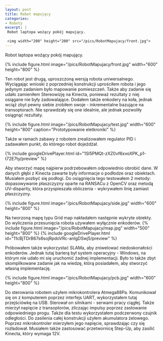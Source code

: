 ```yaml
---
layout: post
title: Robot mapujący
categories:
- Roboty
excerpt: |
 Robot laptopa wożący pokój mapujący.
  
 <img width="200" height="200" src="/pics/RobotMapujacy/front.jpg"> 
---
```


Robot laptopa wożący pokój mapujący.

{% include figure.html image="/pics/RobotMapujacy/front.jpg" width="600" height="800" %}

Ten robot jest drugą, uproszczoną wersją robota uniwersalnego. Wyciągając wnioski z poprzedniej konstrukcji uprościłem robota i jego jedynym zadaniem było mapowanie pomieszczeń. Także aby zadanie się udało zamieniłem Stereowizję na Kinecta, ponieważ rezultaty z niej osiągane nie były zadowalające. Dodałem także enkodery na koła, jednak wciąż zbyt pewny siebie zrobiłem swoje - inkrementalne bazujące na transoptorach. Nie sprawdzały się one idealnie, ale jednak pozwoliły osiągnąć rezultaty.

{% include figure.html image="/pics/RobotMapujacy/test.jpg"  width="600" height="800" caption="Prototypowanie eletkroniki" %}

Także w ramach zabawy z robotem zrealizowałem regulator PID i zadawałem punkt, do którego robot dojeżdżał.

{% include googleDrivePlayer.html id="1SI5PMQt-zXZ0vf6xvoXPK_p1-t72E7ty/preview" %}

Aby stworzyć mapę najpierw podrzebowałem odpowiednio obrobić dane. W danych głębi z Kinecta zawarte były informacje o podłodze oraz obiektach. Musiałem pozbyć się podłogi. Do osiągnięcia tego testowałem 2 metody: dopasowywanie płaszczyzny oparte na RANSACu z OpenCV oraz metodą UV-disparity, która przyspieszała obliczenia - wykrywałem linię zamiast płaszczyzny. 

{% include figure.html image="/pics/RobotMapujacy/side.jpg" width="600" height="800" %}

Na tworzoną mapę typu Grid map nakładałem następnie wykryte obiekty. Do wyliczenia przesunięcia robota używałem wyłącznie enkoderów. 
{% include figure.html image="/pics/RobotMapujacy/map.jpg" width="500" height="800" %}
{% include googleDrivePlayer.html id="11cBjTDrB67s6sojRpdoVRc-anlgDSwj5/preview" %}

Próbowałem także wykorzystać SLAMa, aby zniwelować niedoskonałości enkoderów. Jednak tutaj barierą był system operacyjny - Windows, na którym nie udało mi się uruchomić żadnej implementacji. Było to także zbyt skomplikowane zadanie jak na wiedzę, którą posiadałem, aby stworzyć własną implementację.

{% include figure.html image="/pics/RobotMapujacy/pcb.jpg" width="600" height="800" %}

Do sterowania robotem użyłem mikrokontrolera Atmega88Pa. Komunikował się on z komputerem poprzez interfejs UART, wykorzystałem tutaj przejściówkę na USB. Sterował on silnikami - serwami pracy ciągłej. Także mierzył napięcie z transoptorów, zliczając impulsy poprzez zastowanie odpowiedniego progu. Także dla testu wykorzystałem podczerwony czujnik odległości. Do zasilenia całej konstrukcji użyłem akumulatora żelowego. Poprzez mikrokontroler mierzyłem jego napięcie, sprawdzając czy się rozładował. Musiałem także zastosować przetwornicę Step-Up, aby zasilić Kinecta, który wymaga 12V.
